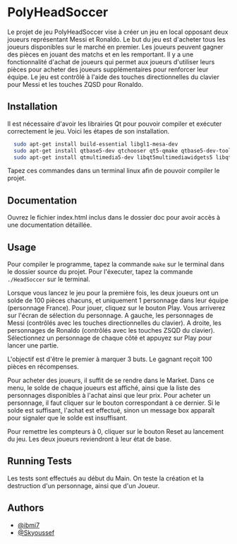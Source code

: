 
# PolyHeadSoccer

Le projet de jeu PolyHeadSoccer vise à créer un jeu en local opposant deux joueurs représentant Messi et Ronaldo. Le but du jeu est d'acheter tous les joueurs disponibles sur le marché en premier. Les joueurs peuvent gagner des pièces en jouant des matchs et en les remportant. Il y a une fonctionnalité d'achat de joueurs qui permet aux joueurs d'utiliser leurs pièces pour acheter des joueurs supplémentaires pour renforcer leur équipe. Le jeu est contrôlé à l'aide des touches directionnelles du clavier pour Messi et les touches ZQSD pour Ronaldo.


## Installation

Il est nécessaire d'avoir les librairies Qt pour pouvoir compiler et exécuter correctement le jeu. Voici les étapes de son installation.

```bash
  sudo apt-get install build-essential libgl1-mesa-dev 
  sudo apt-get install qtbase5-dev qtchooser qt5-qmake qtbase5-dev-tools
  sudo apt-get install qtmultimedia5-dev libqt5multimediawidgets5 libqt5multimedia5-plugins libqt5multimedia5

```
Tapez ces commandes dans un terminal linux afin de pouvoir compiler le projet.
## Documentation

Ouvrez le fichier index.html inclus dans le dossier doc pour avoir accès à une documentation détaillée.


## Usage

Pour compiler le programme, tapez la commande ` make ` sur le terminal dans le dossier source du projet.
Pour l'éxecuter, tapez la commande `./HeadSoccer` sur le terminal.

Lorsque vous lancez le jeu pour la première fois, les deux joueurs ont un solde de 100 pièces chacuns, et uniquement 1 personnage dans leur équipe (personnage France). Pour jouer, cliquez sur le bouton Play. Vous arriverez sur l'écran de sélection du personnage. A gauche, les personnages de Messi (contrôlés avec les touches directionnelles du clavier). A droite, les personnages de Ronaldo (contrôlés avec les touches ZSQD du clavier). Sélectionnez un personnage de chaque côté et appuyez sur Play pour lancer une partie.

L'objectif est d'être le premier à marquer 3 buts. Le gagnant reçoit 100 pièces en récompenses.

Pour acheter des joueurs, il suffit de se rendre dans le Market. Dans ce menu, le solde de chaque joueurs est affiché, ainsi que la liste des personnages disponibles à l'achat ainsi que leur prix. Pour acheter un personnage, il faut cliquer sur le bouton correspondant à ce dernier. Si le solde est suffisant, l'achat est effectué, sinon un message box apparaît pour signaler que le solde est insuffisant.

Pour remettre les compteurs à 0, cliquer sur le bouton Reset au lancement du jeu. Les deux joueurs reviendront à leur état de base.


## Running Tests

Les tests sont effectués au début du Main. On teste la création et la destruction d'un personnage, ainsi que d'un Joueur.


## Authors

- [@ibmi7](https://www.github.com/ibmi7)
- [@Skyoussef](https://www.github.com/Skyoussef)

